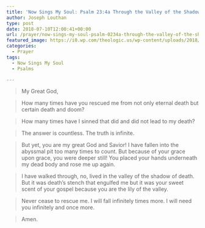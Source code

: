 ```yaml
---
title: 'Now Sings My Soul: Psalm 23:4a Through the Valley of the Shadow of Death'
author: Joseph Louthan
type: post
date: 2018-07-10T12:00:41+00:00
url: /prayer/now-sings-my-soul-psalm-0234a-through-the-valley-of-the-shadow-of-death/
featured_image: https://i0.wp.com/theologic.us/wp-content/uploads/2018/07/lily-of-the-valley-poisoning.jpg?resize=825%2C510
categories:
  - Prayer
tags:
  - Now Sings My Soul
  - Psalms

---
```

> My Great God,

> How many times have you rescued me from not only eternal death but certain death and doom?

> How many times have I sinned that did and did not lead to my death?

> The answer is countless. The truth is infinite.

> But yet, you are my great God and Savior! I have fallen into the abyssmal pit too many times to count. But because of your grace upon grace, you were deeper still! You placed your hands underneath my dead body and rose me up again.

> I have walked through, no, lived in the valley of the shadow of death. But it was death&#8217;s stench that engulfed me but it was your sweet scent of your gospel because you are the lily of the valley.

> Never cease to rescue me. I will fall infinitely times more. I will need you infinitely and once more.

> Amen.